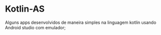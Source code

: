 # Kotlin-AS

Alguns apps desenvolvidos de maneira simples na linguagem kotlin usando Android studio com emulador;
